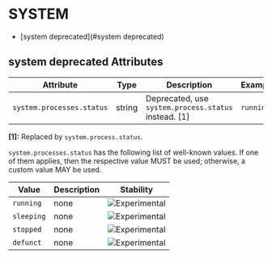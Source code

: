 <!--- Hugo front matter used to generate the website version of this page:
--->

# SYSTEM

- [system deprecated](#system deprecated)

## system deprecated Attributes

| Attribute                 | Type   | Description                                          | Examples  | Stability                                                   |
| ------------------------- | ------ | ---------------------------------------------------- | --------- | ----------------------------------------------------------- |
| `system.processes.status` | string | Deprecated, use `system.process.status` instead. [1] | `running` | ![Deprecated](https://img.shields.io/badge/-deprecated-red) |

**[1]:** Replaced by `system.process.status`.

`system.processes.status` has the following list of well-known values. If one of them applies, then the respective value MUST be used; otherwise, a custom value MAY be used.

| Value      | Description | Stability                                                        |
| ---------- | ----------- | ---------------------------------------------------------------- |
| `running`  | none        | ![Experimental](https://img.shields.io/badge/-experimental-blue) |
| `sleeping` | none        | ![Experimental](https://img.shields.io/badge/-experimental-blue) |
| `stopped`  | none        | ![Experimental](https://img.shields.io/badge/-experimental-blue) |
| `defunct`  | none        | ![Experimental](https://img.shields.io/badge/-experimental-blue) |
